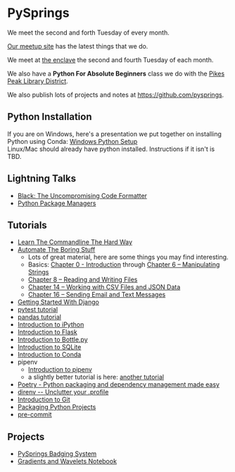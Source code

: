 PySprings
=========
We meet the second and forth Tuesday of every month.

[Our meetup site](https://www.meetup.com/pysprings/) has the latest things that we do.

We meet at [the enclave](http://enclavecoop.com/) the second and fourth Tuesday of each month.

We also have a **Python For Absolute Beginners** class we do with the [Pikes Peak Library District](https://ppld.org/).

We also publish lots of projects and notes at <https://github.com/pysprings>.

Python Installation
-------------------
If you are on Windows, here's a presentation we put together on installing Python using Conda: [Windows Python Setup](https://github.com/pysprings/windows-python-setup)  
Linux/Mac should already have python installed.  Instructions if it isn't is TBD.

Lightning Talks
---------------
- [Black: The Uncompromising Code Formatter](https://youtu.be/bTAFl8P2DkE?t=299)
- [Python Package Managers](https://youtu.be/3J02sec99RM)

Tutorials
---------

- [Learn The Commandline The Hard Way](https://learnpythonthehardway.org/book/appendixa.html)
- [Automate The Boring Stuff](https://automatetheboringstuff.com)
    *   Lots of great material, here are some things you may find interesting.
    *   Basics: [Chapter 0 - Introduction](http://automatetheboringstuff.com/chapter0/) through [Chapter 6 – Manipulating Strings](http://automatetheboringstuff.com/chapter6/)
    *   [Chapter 8 – Reading and Writing Files](http://automatetheboringstuff.com/chapter8/)
    *   [Chapter 14 – Working with CSV Files and JSON Data](http://automatetheboringstuff.com/chapter14/)
    *   [Chapter 16 – Sending Email and Text Messages](http://automatetheboringstuff.com/chapter16/)
- [Getting Started With Django](https://www.djangoproject.com/start/)
- [pytest tutorial](https://semaphoreci.com/community/tutorials/testing-python-applications-with-pytest)
- [pandas tutorial](https://pandas.pydata.org/pandas-docs/stable/10min.html#min)
- [Introduction to iPython](https://ipython.readthedocs.io/en/stable/interactive/)
- [Introduction to Flask](http://flask.pocoo.org/docs/1.0/tutorial/)
- [Introduction to Bottle.py](https://bottlepy.org/docs/dev/tutorial.html)
- [Introduction to SQLite](http://www.sqlitetutorial.net/sqlite-python/sqlite-python-select/)
- [Introduction to Conda](https://conda.io/docs/user-guide/tutorials/)
- pipenv
    * [Introduction to pipenv](https://docs.pipenv.org/basics/)
    * a slightly better tutorial is here: [another tutorial](https://realpython.com/pipenv-guide/#pipenv-introduction)
- [Poetry - Python packaging and dependency management made easy](https://poetry.eustace.io/docs/)
- [direnv -- Unclutter your .profile](https://github.com/direnv/direnv#direnv----unclutter-your-profile)
- [Introduction to Git](https://git-scm.com/docs/gittutorial)
- [Packaging Python Projects](https://packaging.python.org/tutorials/packaging-projects/)
- [pre-commit](https://pre-commit.com/)

Projects
--------
- [PySprings Badging System](https://github.com/pysprings/Pysprings_Badging_System)
- [Gradients and Wavelets Notebook](pysprings-gradients/gradients.ipynb)
